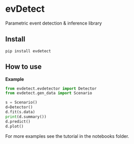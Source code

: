 # evDetect
Parametric event detection & inference library

## Install

```
pip install evdetect
```

## How to use

**Example**

```python
from evdetect.evdetector import Detector
from evdetect.gen_data import Scenario

s = Scenario()
d=Detector()
d.fit(s.data)
print(d.summary())
d.predict()
d.plot()
```

For more examples see the tutorial in the notebooks folder.